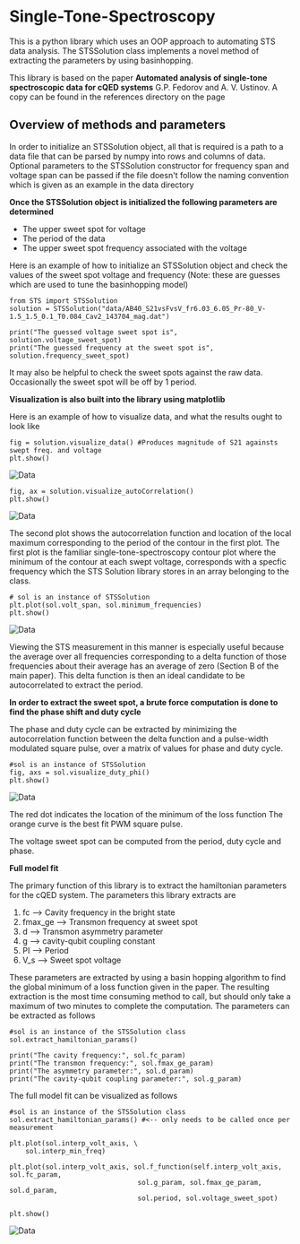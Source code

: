 # Single-Tone-Spectroscopy
This is a python library which uses an OOP approach to automating STS data analysis. 
The STSSolution class implements a novel method of extracting the parameters by using
basinhopping. 

This library is based on the paper **Automated analysis of single-tone 
spectroscopic data for cQED systems**
G.P. Fedorov and A. V. Ustinov. A copy can be found in the references directory
on the page

## Overview of methods and parameters

In order to initialize an STSSolution object, all that is required is a path to a data
file that can be parsed by numpy into rows and columns of data. Optional parameters 
to the STSSolution constructor for frequency span and voltage span can be passed if the
file doesn't follow the naming convention which is given as an example in the data directory

**Once the STSSolution object is initialized the following parameters are determined**
- The upper sweet spot for voltage
- The period of the data
- The upper sweet spot frequency associated with the voltage

Here is an example of how to initialize an STSSolution object and check the values of the
sweet spot voltage and frequency (Note: these are guesses which are used to tune
the basinhopping model)

    from STS import STSSolution
    solution = STSSolution("data/AB40_S21vsFvsV_fr6.03_6.05_Pr-80_V-1.5_1.5_0.1_T0.084_Cav2_143704_mag.dat")
    
    print("The guessed voltage sweet spot is", solution.voltage_sweet_spot)
    print("The guessed frequency at the sweet spot is", solution.frequency_sweet_spot)
    
It may also be helpful to check the sweet spots against the raw data. Occasionally 
the sweet spot will be off by 1 period.

**Visualization is also built into the library using matplotlib**

Here is an example of how to visualize data, and what the results ought to look like

    fig = solution.visualize_data() #Produces magnitude of S21 againsts swept freq. and voltage
    plt.show()
 ![Data](Plots/visualize_data.png)   
 
    fig, ax = solution.visualize_autoCorrelation()
    plt.show()
 ![Data](Plots/visualize_autoCorrelation.png)
 

The second plot shows the autocorrelation function and location of the
local maximum corresponding to the period of the contour in the first plot.
The first plot is the familiar single-tone-spectroscopy contour plot where
the minimum of the contour at each swept voltage, corresponds with a specfic frequency
which the STS Solution library stores in an array belonging to the class.

    # sol is an instance of STSSolution
    plt.plot(sol.volt_span, sol.minimum_frequencies)
    plt.show()
    
  ![Data](Plots/visualize_minimum_freqs.png)

Viewing the STS measurement in this manner is especially useful because
the average over all frequencies corresponding to a delta function of those frequencies
about their average has an average of zero (Section B of the main paper). This delta 
function is then an ideal candidate to be autocorrelated to extract the period.


**In order to extract the sweet spot, a brute force computation is done to find the phase shift
and duty cycle**

The phase and duty cycle can be extracted by minimizing the autocorrelation function between
the delta function and a pulse-width modulated square pulse, over a matrix of values for phase 
and duty cycle. 

    #sol is an instance of STSSolution
    fig, axs = sol.visualize_duty_phi()
    plt.show()
    
  ![Data](Plots/duty_phi.png)
 
The red dot indicates the location of the minimum of the loss function
The orange curve is the best fit PWM square pulse.  
 
The voltage sweet spot can be computed from the period, duty cycle and phase.


**Full model fit**

The primary function of this library is to extract the hamiltonian parameters 
for the cQED system. The parameters this library extracts are

1. fc      --> Cavity frequency in the bright state
2. fmax_ge --> Transmon frequency at sweet spot
3. d       --> Transmon asymmetry parameter
4. g       --> cavity-qubit coupling constant
5. PI      --> Period
6. V_s     --> Sweet spot voltage

These parameters are extracted by using a basin hopping algorithm to find the global minimum 
of a loss function given in the paper. The resulting extraction is the most time consuming
method to call, but should only take a maximum of two minutes to complete the computation.
The parameters can be extracted as follows

    #sol is an instance of the STSSolution class
    sol.extract_hamiltonian_params()
    
    print("The cavity frequency:", sol.fc_param)
    print("The transmon frequency:", sol.fmax_ge_param)
    print("The asymmetry parameter:", sol.d_param)
    print("The cavity-qubit coupling parameter:", sol.g_param)
    
The full model fit can be visualized as follows

    #sol is an instance of the STSSolution class
    sol.extract_hamiltonian_params() #<-- only needs to be called once per measurement
    
    plt.plot(sol.interp_volt_axis, \
        sol.interp_min_freq)
    
    plt.plot(sol.interp_volt_axis, sol.f_function(self.interp_volt_axis, sol.fc_param,
                                    sol.g_param, sol.fmax_ge_param, sol.d_param, 
                                    sol.period, sol.voltage_sweet_spot)
    
    plt.show()

![Data](Plots/ComparisonPlot_fullModelFit.png)






